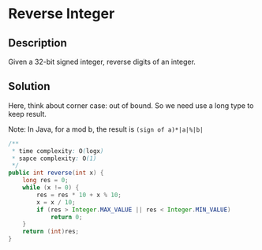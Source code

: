 # Reverse Integer

## Description

Given a 32-bit signed integer, reverse digits of an integer.

## Solution

Here, think about corner case: out of bound. So we need use a long type to keep result.

Note: In Java, for a mod b, the result is ```(sign of a)*|a|%|b|```

```java
/**
 * time complexity: O(logx)
 * sapce complexity: O(1)
 */
public int reverse(int x) {
    long res = 0;
    while (x != 0) {
        res = res * 10 + x % 10;
        x = x / 10;
        if (res > Integer.MAX_VALUE || res < Integer.MIN_VALUE)
            return 0;
    }
    return (int)res;
}
```





